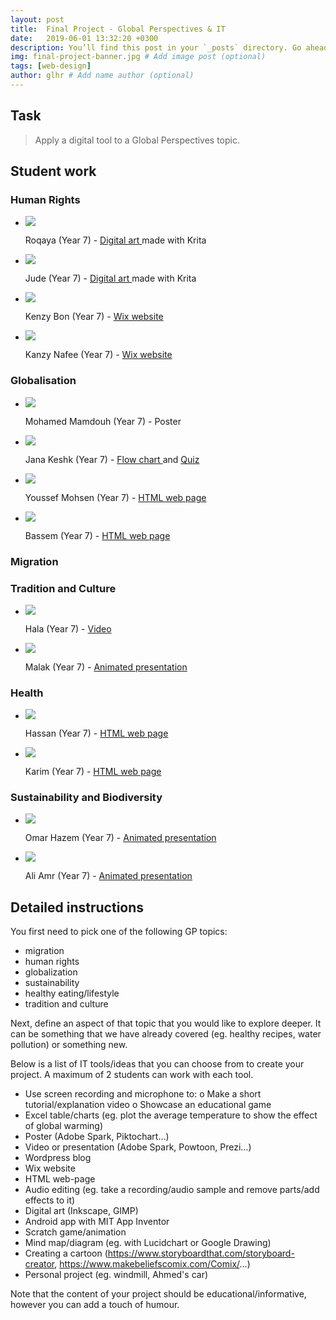 ```yaml
---
layout: post
title:  Final Project - Global Perspectives & IT
date:   2019-06-01 13:32:20 +0300
description: You’ll find this post in your `_posts` directory. Go ahead and edit it and re-build the site to see your changes. # Add post description (optional)
img: final-project-banner.jpg # Add image post (optional)
tags: [web-design]
author: glhr # Add name author (optional)
---
```

## Task

> Apply a digital tool to a Global Perspectives topic.

## Student work

### Human Rights

<div class="flexslider">
  <ul class="slides">
    <li>
      <img src="{{site.baseurl}}/assets/img/final-project/roqaya.png" />
      <p class="flex-caption">Roqaya (Year 7) -
      <a href="{{site.baseurl}}/assets/img/final-project/roqaya.png">
      Digital art
      </a>
      made with Krita
      </p>
    </li>
    <li>
      <img src="{{site.baseurl}}/assets/img/final-project/jude.png" />
      <p class="flex-caption">Jude (Year 7) -
      <a href="{{site.baseurl}}/assets/img/final-project/jude.png">
      Digital art
      </a>
      made with Krita
      </p>
    </li>
    <li>
      <img src="{{site.baseurl}}/assets/img/final-project/kenzy-bon.png" />
      <p class="flex-caption">Kenzy Bon (Year 7) -
      <a href="https://kemzybon.wixsite.com/mysite">
      Wix website
      </a>
      </p>
    </li>
    <li>
      <img src="{{site.baseurl}}/assets/img/final-project/kenzy-bon.png" />
      <p class="flex-caption">Kanzy Nafee (Year 7) -
      <a href="https://kanzyalaanafee.wixsite.com/website">
      Wix website
      </a>
      </p>
    </li>
  </ul>
</div>

### Globalisation

<div class="flexslider">
  <ul class="slides">
    <li>
      <img src="{{site.baseurl}}/assets/img/final-project/mohamed-mamdouh.png" />
      <p class="flex-caption">
      Mohamed Mamdouh (Year 7) - Poster
      </p>
    </li>
    <li>
      <img src="{{site.baseurl}}/assets/img/final-project/jana.png" />
      <p class="flex-caption">Jana Keshk (Year 7) - 
      <a href='https://drive.google.com/file/d/1G2cat4ALq6Bma_nhWrgTKP2YouCJjP4z/view?usp=sharing'>
      Flow chart
      </a>
      and
      <a href='https://quizizz.com/admin/quiz/5ced0ac7961f63001adde717/human-rights-by-jana-keshk?studentShare=true'>
      Quiz
      </a>
      </p>
    </li>
    <li>
      <img src="{{site.baseurl}}/assets/img/final-project/youssef-mohsen.png" />
      <p class="flex-caption">Youssef Mohsen (Year 7) - 
      <a href='https://thimbleprojects.org/roboticsintheworld/688710/'>HTML web page</a>
      </p>
    </li>
    <li>
      <img src="{{site.baseurl}}/assets/img/final-project/bassem.png" />
      <p class="flex-caption">Bassem (Year 7) - 
      <a href='https://thimbleprojects.org/bassem10/690464'>HTML web page</a>
      </p>
    </li>
  </ul>
</div>

### Migration


### Tradition and Culture

<div class="flexslider">
  <ul class="slides">
    <li>
      <img src="{{site.baseurl}}/assets/img/final-project/hala.png" />
      <p class="flex-caption">Hala (Year 7) - 
      <a href='https://drive.google.com/file/d/1CGD9rsGpT5qc5bSCQQ70JA8AFXwD7nU-/view?usp=sharing'>Video</a>
      </p>
    </li>
    <li>
      <img src="{{site.baseurl}}/assets/img/final-project/ali-amr.png" />
      <p class="flex-caption">Malak (Year 7) - 
      <a href='https://www.powtoon.com/online-presentation/fTBh6t0bbZG/?mode=movie'>Animated presentation</a>
      </p>
    </li>
  </ul>
</div>

### Health

<div class="flexslider">
  <ul class="slides">
    <li>
      <img src="{{site.baseurl}}/assets/img/final-project/hassan.png" />
      <p class="flex-caption">Hassan (Year 7) - 
      <a href='https://thimbleprojects.org/hassankandil/689467'>HTML web page</a>
      </p>
    </li>
    <li>
      <img src="{{site.baseurl}}/assets/img/final-project/karim.png" />
      <p class="flex-caption">Karim (Year 7) - 
      <a href='https://thimbleprojects.org/karimkayar/689465'>HTML web page</a>
      </p>
    </li>
  </ul>
</div>

### Sustainability and Biodiversity

<div class="flexslider">
  <ul class="slides">
    <li>
      <img src="{{site.baseurl}}/assets/img/final-project/omar-hazem.png" />
      <p class="flex-caption">Omar Hazem (Year 7) - 
      <a href='https://biteable.com/watch/fish-migration-2283263'>Animated presentation</a>
      </p>
    </li>
    <li>
      <img src="{{site.baseurl}}/assets/img/final-project/ali-amr.png" />
      <p class="flex-caption">Ali Amr (Year 7) - 
      <a href='https://biteable.com/watch/bird-migration-copy-2283261'>Animated presentation</a>
      </p>
    </li>
  </ul>
</div>

## Detailed instructions

You first need to pick one of the following GP topics:
-	migration
-	human rights
-	globalization
-	sustainability
-	healthy eating/lifestyle
-	tradition and culture

Next, define an aspect of that topic that you would like to explore deeper. It can be something that we have already covered (eg. healthy recipes, water pollution) or something new.

Below is a list of IT tools/ideas that you can choose from to create your project. A maximum of 2 students can work with each tool.
-	Use screen recording and microphone to:
o	Make a short tutorial/explanation video
o	Showcase an educational game
-	Excel table/charts (eg. plot the average temperature to show the effect of global warming)
-	Poster (Adobe Spark, Piktochart…) 
-	Video or presentation (Adobe Spark, Powtoon, Prezi…) 
-	Wordpress blog
-	Wix website
-	HTML web-page
-	Audio editing (eg. take a recording/audio sample and remove parts/add effects to it)
-	Digital art (Inkscape, GIMP)
-	Android app with MIT App Inventor
-	Scratch game/animation
-	Mind map/diagram (eg. with Lucidchart or Google Drawing)
-	Creating a cartoon (https://www.storyboardthat.com/storyboard-creator, https://www.makebeliefscomix.com/Comix/...)
-	Personal project (eg. windmill, Ahmed's car)

Note that the content of your project should be educational/informative, however you can add a touch of humour. 
